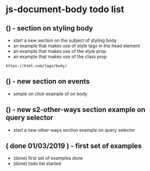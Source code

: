 # js-document-body todo list

## () - section on styling body
* start a new section on the subject of styling body
* an example that makes use of style tags in the head element
* an example that makes use of the style prop
* an example that makes use of the class prop
```
https://html.com/tags/body/
```

## () - new section on events
* simple on click example of on body

## () - new s2-other-ways section example on query selector
* start a new other-ways section example on query selector

## ( done 01/03/2019 ) - first set of examples
* (done) first set of examples done
* (done) todo list started